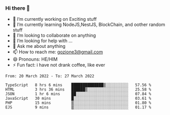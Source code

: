 ### Hi there 👋

<!--
**charlieScript/charlieScript** is a ✨ _special_ ✨ repository because its `README.md` (this file) appears on your GitHub profile.

Here are some ideas to get you started: -->

- 🔭 I’m currently working on Exciting stuff
- 🌱 I’m currently learning NodeJS,NestJS, BlockChain, and oother random stuff
- 👯 I’m looking to collaborate on anything
- 🤔 I’m looking for help with ...
- 💬 Ask me about anything
- 📫 How to reach me: gozione3@gmail.com
- 😄 Pronouns: HE/HIM
- ⚡ Fun fact: i have not drank coffee, like ever
<!--START_SECTION:waka-->

```text
From: 20 March 2022 - To: 27 March 2022

TypeScript   8 hrs 6 mins    ██████████████▒░░░░░░░░░░   57.56 %
HTML         3 hrs 36 mins   ██████▒░░░░░░░░░░░░░░░░░░   25.58 %
JSON         1 hr 6 mins     ██░░░░░░░░░░░░░░░░░░░░░░░   07.84 %
JavaScript   30 mins         █░░░░░░░░░░░░░░░░░░░░░░░░   03.61 %
PHP          15 mins         ▒░░░░░░░░░░░░░░░░░░░░░░░░   01.80 %
EJS          9 mins          ▒░░░░░░░░░░░░░░░░░░░░░░░░   01.17 %
```

<!--END_SECTION:waka-->
